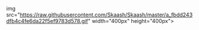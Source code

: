img src="https://raw.githubusercontent.com/Skaash/Skaash/master/a_fbdd243dfb4c4fe6da22f5ef9783d578.gif" width="400px" height="400px">
